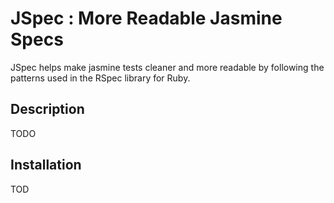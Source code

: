 # JSpec : More Readable Jasmine Specs

JSpec helps make jasmine tests cleaner and more readable by following the patterns used in the RSpec library for Ruby.

## Description
TODO

## Installation
TOD


